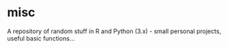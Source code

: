 # misc

A repository of random stuff in R and Python (3.x) - small personal projects, useful basic functions... 
